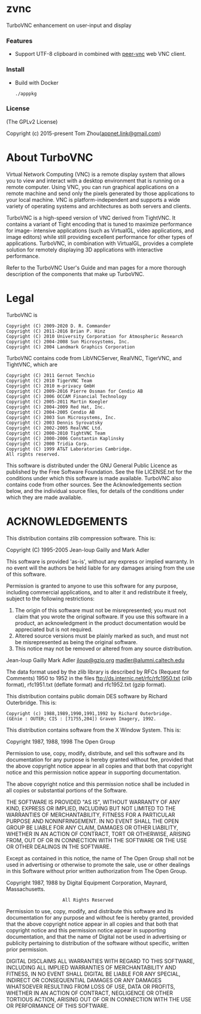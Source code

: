 # zvnc
TurboVNC enhancement on user-input and display

### Features
* Support UTF-8 clipboard in combined with [peer-vnc](https://github.com/InstantWebP2P/peer-vnc) web VNC client.

### Install

* Build with Docker

   `
   ./apppkg
   `

### License

(The GPLv2 License)

Copyright (c) 2015-present Tom Zhou(appnet.link@gmail.com)


About TurboVNC
==============

Virtual Network Computing (VNC) is a remote display system that allows you to
view and interact with a desktop environment that is running on a remote
computer.  Using VNC, you can run graphical applications on a remote machine
and send only the pixels generated by those applications to your local machine.
VNC is platform-independent and supports a wide variety of operating systems
and architectures as both servers and clients.

TurboVNC is a high-speed version of VNC derived from TightVNC.  It contains
a variant of Tight encoding that is tuned to maximize performance for image-
intensive applications (such as VirtualGL, video applications, and image
editors) while still providing excellent performance for other types of
applications.  TurboVNC, in combination with VirtualGL, provides a complete
solution for remotely displaying 3D applications with interactive performance.

Refer to the TurboVNC User's Guide and man pages for a more thorough
description of the components that make up TurboVNC.


Legal
=====

TurboVNC is

    Copyright (C) 2009-2020 D. R. Commander
    Copyright (C) 2011-2016 Brian P. Hinz
    Copyright (C) 2010 University Corporation for Atmospheric Research
    Copyright (C) 2004-2008 Sun Microsystems, Inc.
    Copyright (C) 2004 Landmark Graphics Corporation

TurboVNC contains code from LibVNCServer, RealVNC, TigerVNC, and TightVNC,
which are

    Copyright (C) 2011 Gernot Tenchio
    Copyright (C) 2010 TigerVNC Team
    Copyright (C) 2010 m-privacy GmbH
    Copyright (C) 2009-2016 Pierre Ossman for Cendio AB
    Copyright (C) 2006 OCCAM Financial Technology
    Copyright (C) 2005-2011 Martin Koegler
    Copyright (C) 2004-2009 Red Hat, Inc.
    Copyright (C) 2004-2005 Cendio AB
    Copyright (C) 2003 Sun Microsystems, Inc.
    Copyright (C) 2003 Dennis Syrovatsky
    Copyright (C) 2002-2005 RealVNC Ltd.
    Copyright (C) 2000-2010 TightVNC Team
    Copyright (C) 2000-2006 Constantin Kaplinsky
    Copyright (C) 2000 Tridia Corp.
    Copyright (C) 1999 AT&T Laboratories Cambridge.
    All rights reserved.

This software is distributed under the GNU General Public Licence as published
by the Free Software Foundation.  See the file LICENSE.txt for the conditions
under which this software is made available.  TurboVNC also contains code from
other sources.  See the Acknowledgements section below, and the individual
source files, for details of the conditions under which they are made
available.


ACKNOWLEDGEMENTS
================

This distribution contains zlib compression software.  This is:

  Copyright (C) 1995-2005 Jean-loup Gailly and Mark Adler

  This software is provided 'as-is', without any express or implied
  warranty.  In no event will the authors be held liable for any damages
  arising from the use of this software.

  Permission is granted to anyone to use this software for any purpose,
  including commercial applications, and to alter it and redistribute it
  freely, subject to the following restrictions:

  1. The origin of this software must not be misrepresented; you must not
     claim that you wrote the original software. If you use this software
     in a product, an acknowledgment in the product documentation would be
     appreciated but is not required.
  2. Altered source versions must be plainly marked as such, and must not be
     misrepresented as being the original software.
  3. This notice may not be removed or altered from any source distribution.

  Jean-loup Gailly        Mark Adler
  jloup@gzip.org          madler@alumni.caltech.edu

  The data format used by the zlib library is described by RFCs (Request for
  Comments) 1950 to 1952 in the files ftp://ds.internic.net/rfc/rfc1950.txt
  (zlib format), rfc1951.txt (deflate format) and rfc1952.txt (gzip format).


This distribution contains public domain DES software by Richard Outerbridge.
This is:

    Copyright (c) 1988,1989,1990,1991,1992 by Richard Outerbridge.
    (GEnie : OUTER; CIS : [71755,204]) Graven Imagery, 1992.


This distribution contains software from the X Window System.  This is:

 Copyright 1987, 1988, 1998  The Open Group

 Permission to use, copy, modify, distribute, and sell this software and its
 documentation for any purpose is hereby granted without fee, provided that
 the above copyright notice appear in all copies and that both that
 copyright notice and this permission notice appear in supporting
 documentation.

 The above copyright notice and this permission notice shall be included in
 all copies or substantial portions of the Software.

 THE SOFTWARE IS PROVIDED "AS IS", WITHOUT WARRANTY OF ANY KIND, EXPRESS OR
 IMPLIED, INCLUDING BUT NOT LIMITED TO THE WARRANTIES OF MERCHANTABILITY,
 FITNESS FOR A PARTICULAR PURPOSE AND NONINFRINGEMENT.  IN NO EVENT SHALL THE
 OPEN GROUP BE LIABLE FOR ANY CLAIM, DAMAGES OR OTHER LIABILITY, WHETHER IN
 AN ACTION OF CONTRACT, TORT OR OTHERWISE, ARISING FROM, OUT OF OR IN
 CONNECTION WITH THE SOFTWARE OR THE USE OR OTHER DEALINGS IN THE SOFTWARE.

 Except as contained in this notice, the name of The Open Group shall not be
 used in advertising or otherwise to promote the sale, use or other dealings
 in this Software without prior written authorization from The Open Group.


 Copyright 1987, 1988 by Digital Equipment Corporation, Maynard, Massachusetts.

                         All Rights Reserved

 Permission to use, copy, modify, and distribute this software and its
 documentation for any purpose and without fee is hereby granted,
 provided that the above copyright notice appear in all copies and that
 both that copyright notice and this permission notice appear in
 supporting documentation, and that the name of Digital not be
 used in advertising or publicity pertaining to distribution of the
 software without specific, written prior permission.

 DIGITAL DISCLAIMS ALL WARRANTIES WITH REGARD TO THIS SOFTWARE, INCLUDING
 ALL IMPLIED WARRANTIES OF MERCHANTABILITY AND FITNESS, IN NO EVENT SHALL
 DIGITAL BE LIABLE FOR ANY SPECIAL, INDIRECT OR CONSEQUENTIAL DAMAGES OR
 ANY DAMAGES WHATSOEVER RESULTING FROM LOSS OF USE, DATA OR PROFITS,
 WHETHER IN AN ACTION OF CONTRACT, NEGLIGENCE OR OTHER TORTIOUS ACTION,
 ARISING OUT OF OR IN CONNECTION WITH THE USE OR PERFORMANCE OF THIS
 SOFTWARE.
